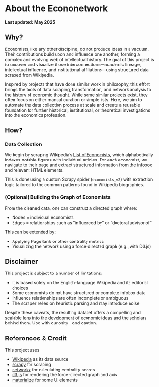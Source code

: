 # About the Econonetwork
#### Last updated: May 2025

## Why?

Economists, like any other discipline, do not produce ideas in a vacuum. Their contributions build upon and influence one another, forming a complex and evolving web of intellectual history. The goal of this project is to uncover and visualize those interconnections—academic lineage, intellectual influence, and institutional affiliations—using structured data scraped from Wikipedia.

Inspired by projects that have done similar work in philosophy, this effort brings the tools of data scraping, transformation, and network analysis to the history of economic thought. While some similar projects exist, they often focus on either manual curation or simple lists. Here, we aim to automate the data collection process at scale and create a reusable foundation for further historical, institutional, or theoretical investigations into the economics profession.


## How?

### Data Collection

We begin by scraping Wikipedia’s [List of Economists](https://en.wikipedia.org/wiki/List_of_economists), which alphabetically indexes notable figures with individual articles. For each economist, we navigate to their page and extract structured information from the infobox and relevant HTML elements.

This is done using a custom Scrapy spider (`economists_v2`) with extraction logic tailored to the common patterns found in Wikipedia biographies.

### (Optional) Building the Graph of Economists

From the cleaned data, one can construct a directed graph where:

- Nodes = individual economists
- Edges = relationships such as “influenced by” or “doctoral advisor of”

This can be extended by:
- Applying PageRank or other centrality metrics
- Visualizing the network using a force-directed graph (e.g., with D3.js)

## Disclaimer

This project is subject to a number of limitations:
- It is based solely on the English-language Wikipedia and its editorial choices
- Some economists do not have structured or complete infobox data
- Influence relationships are often incomplete or ambiguous
- The scraper relies on heuristic parsing and may introduce noise

Despite these caveats, the resulting dataset offers a compelling and scalable lens into the development of economic ideas and the scholars behind them. Use with curiosity—and caution.

## References & Credit
This project uses
* [Wikipedia](https://www.wikipedia.org/) as its data source</li>
* [scrapy](https://scrapy.org/) for scraping</li>
* [networkx](https://networkx.github.io/) for calculating centrality scores</li>
* [d3.js](https://d3js.org/) for rendering the force-directed graph and axis</li>
* [materialize](https://materializecss.com/) for some UI elements</li>
